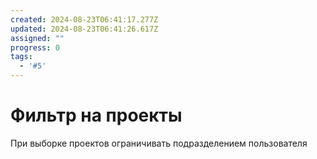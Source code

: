 ```yaml
---
created: 2024-08-23T06:41:17.277Z
updated: 2024-08-23T06:41:26.617Z
assigned: ""
progress: 0
tags:
  - '#5'
---
```


# Фильтр на проекты

При выборке проектов ограничивать подразделением пользователя
